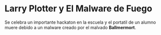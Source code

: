 # Larry Plotter y El Malware de Fuego

Se celebra un importante hackaton en la escuela y el portatil de un alumno muere debido a un 
malware creado por el malvado **Ballmermort**.

